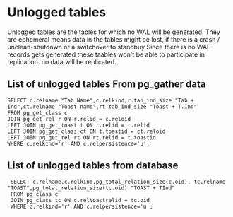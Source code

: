 # Unlogged tables
Unlogged tables are the tables for which no WAL will be generated.  They are ephemeral
means data in the tables might be lost, if there is a crash / unclean-shutdown or a switchover to standbuy
Since there is no WAL records gets generated these taables won't be able to participate in replication. no data will be replicated.


## List of unlogged tables From pg_gather data

```
SELECT c.relname "Tab Name",c.relkind,r.tab_ind_size "Tab + Ind",ct.relname "Toast name",rt.tab_ind_size "Toast + T.Ind" 
FROM pg_get_class c
JOIN pg_get_rel r ON r.relid = c.reloid
LEFT JOIN pg_get_toast t ON r.relid = t.relid
LEFT JOIN pg_get_class ct ON t.toastid = ct.reloid
LEFT JOIN pg_get_rel rt ON rt.relid = t.toastid
WHERE c.relkind='r' AND c.relpersistence='u';
```

## List of unlogged tables from database
```
 SELECT c.relname,c.relkind,pg_total_relation_size(c.oid), tc.relname "TOAST",pg_total_relation_size(tc.oid) "TOAST + TInd"
 FROM pg_class c 
 JOIN pg_class tc ON c.reltoastrelid = tc.oid
 WHERE c.relkind='r' AND c.relpersistence='u'; 
```